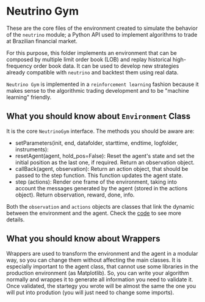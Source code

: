 # Neutrino Gym

These are the core files of the environment created to simulate the behavior of the `neutrino` module; a Python API used to implement algorithms to trade at Brazilian financial market.

For this purpose, this folder implements an environment that can be composed by multiple limit order book (LOB) and replay historical high-frequency order book data. It can be used to develop new strategies already compatible with `neutrino` and backtest them using real data.

`Neutrino Gym` is implemented in a `reinforcement learning` fashion because it makes sense to the algorithmic trading development and to be "machine learning" friendly.


## What you should know about `Environment` Class

It is the core `NeutrinoGym` interface. The methods you should be aware are:

   + setParameters(init, end, datafolder, starttime, endtime, logfolder, instruments):
   + resetAgent(agent, hold_pos=False): Reset the agent's state and set the initial position as the last one, if required. Return an observation object.
   + callBack(agent, observation): Return an action object, that should be passed to the step function. This function updates the agent state.
   + step (actions): Render one frame of the environment, taking into account the messages generated by the agent (stored in the actions object). Return observation, reward, done, info.

Both the `observation` and `actions` objects are classes that link the dynamic between the environment and the agent. Check the [code](qcore/env.py) to see more details.


## What you should know about Wrappers

Wrappers are used to transform the environment and the agent in a modular way, so you can change them without affecting the main classes. It is especially important to the agent class, that cannot use some libraries in the production environment (as Matplotlib). So, you can write your algorithm normally and wrappes it to generate all information you need to validate it. Once validated, the startegy you wrote will be almost the same the one you will put into prodution (you will just need to change some imports).

